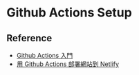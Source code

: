 # Github Actions Setup

## Reference
- [Github Actions 入門](http://www.ruanyifeng.com/blog/2019/09/getting-started-with-github-actions.html)
- [用 Github Actions 部署網站到 Netlify](https://zhuanlan.zhihu.com/p/149508734)
